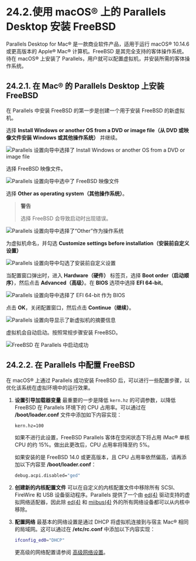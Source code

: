 # 24.2.使用 macOS® 上的 Parallels Desktop 安装 FreeBSD

Parallels Desktop for Mac® 是一款商业软件产品，适用于运行 macOS® 10.14.6 或更高版本的 Apple® Mac® 计算机。FreeBSD 是其完全支持的客体操作系统。待在 macOS® 上安装了 Parallels，用户就可以配置虚拟机，并安装所需的客体操作系统。

## 24.2.1. 在 Mac® 的 Parallels Desktop 上安装 FreeBSD

在 Parallels 中安装 FreeBSD 的第一步是创建一个用于安装 FreeBSD 的新虚拟机。

选择 **Install Windows or another OS from a DVD or image file（从 DVD 或映像文件安装 Windows 或其他操作系统）** 并继续。

![Parallels 设置向导中选择了 Install Windows or another OS from a DVD or image file](https://docs.freebsd.org/images/books/handbook/virtualization/parallels-freebsd1.png)

选择 FreeBSD 映像文件。

![Parallels 设置向导中选中了 FreeBSD 映像文件](https://docs.freebsd.org/images/books/handbook/virtualization/parallels-freebsd2.png)

选择 **Other as operating system（其他操作系统）**。

>**警告**
>
> 选择 FreeBSD 会导致启动时出现错误。

![Parallels 设置向导中选择了“Other”作为操作系统](https://docs.freebsd.org/images/books/handbook/virtualization/parallels-freebsd3.png)

为虚拟机命名，并勾选 **Customize settings before installation（安装前自定义设置）**

![Parallels 设置向导中勾选了安装前自定义设置](https://docs.freebsd.org/images/books/handbook/virtualization/parallels-freebsd4.png)

当配置窗口弹出时，进入 **Hardware（硬件）** 标签页，选择 **Boot order（启动顺序）**，然后点击 **Advanced（高级）**。在 **BIOS** 选项中选择 **EFI 64-bit**。

![Parallels 设置向导中选择了 EFI 64-bit 作为 BIOS](https://docs.freebsd.org/images/books/handbook/virtualization/parallels-freebsd5.png)

点击 **OK**，关闭配置窗口，然后点击 **Continue（继续）**。

![Parallels 设置向导显示了新虚拟机的摘要信息](https://docs.freebsd.org/images/books/handbook/virtualization/parallels-freebsd6.png)

虚拟机会自动启动。按照常规步骤安装 FreeBSD。

![FreeBSD 在 Parallels 中启动成功](https://docs.freebsd.org/images/books/handbook/virtualization/parallels-freebsd7.png)

## 24.2.2. 在 Parallels 中配置 FreeBSD

在 macOS® 上通过 Parallels 成功安装 FreeBSD 后，可以进行一些配置步骤，以优化该系统在虚拟环境中的运行效果。

1. **设置引导加载器变量**
   最重要的一步是降低 `kern.hz` 的可调参数，以降低 FreeBSD 在 Parallels 环境下的 CPU 占用率。可以通过在 **/boot/loader.conf** 文件中添加如下内容实现：

   ```sh
   kern.hz=100
   ```

   如果不进行此设置，FreeBSD Parallels 客体在空闲状态下将占用 iMac® 单核 CPU 的约 15%。做出此更改后，CPU 占用率将降至约 5%。

   如果安装的是 FreeBSD 14.0 或更高版本，且 CPU 占用率依然偏高，请再添加以下内容至 **/boot/loader.conf**：

   ```sh
   debug.acpi.disabled="ged"
   ```

2. **创建新的内核配置文件**
   可以在自定义的内核配置文件中移除所有 SCSI、FireWire 和 USB 设备驱动程序。Parallels 提供了一个由 [ed(4)](https://man.freebsd.org/cgi/man.cgi?query=ed&sektion=4&format=html) 驱动支持的虚拟网络适配器，因此除 [ed(4)](https://man.freebsd.org/cgi/man.cgi?query=ed&sektion=4&format=html) 和 [miibus(4)](https://man.freebsd.org/cgi/man.cgi?query=miibus&sektion=4&format=html) 外的所有网络设备都可以从内核中移除。

3. **配置网络**
   最基本的网络设置是通过 DHCP 将虚拟机连接到与宿主 Mac® 相同的局域网。这可以通过在 **/etc/rc.conf** 中添加以下内容实现：

   ```sh
   ifconfig_ed0="DHCP"
   ```

   更高级的网络配置请参阅 [高级网络设置](https://docs.freebsd.org/en/books/handbook/advanced-networking/#advanced-networking)。
